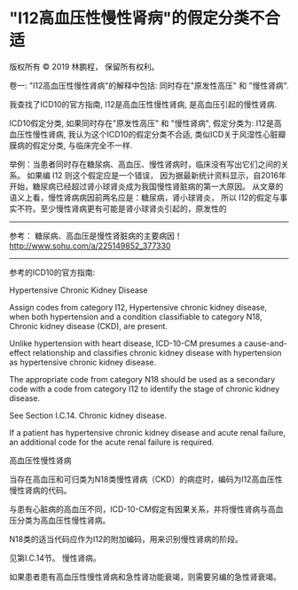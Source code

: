 # "I12高血压性慢性肾病"的假定分类不合适

版权所有 © 2019 林鹏程， 保留所有权利。

卷一: "I12高血压性慢性肾病"的解释中包括:
同时存在"原发性高压" 和 "慢性肾病".

我查找了ICD10的官方指南, I12是高血压性慢性肾病, 是高血压引起的慢性肾病.

ICD10假定分类, 如果同时存在"原发性高压" 和 "慢性肾病", 假定分类为: I12是高血压性慢性肾病, 
我认为这个ICD10的假定分类不合适, 
类似ICD关于风湿性心脏瓣膜病的假定分类, 与临床完全不一样.

举例：当患者同时存在糖尿病、高血压、慢性肾病时，临床没有写出它们之间的关系。
如果编 I12 则这个假定应是一个错误， 因为据最新统计资料显示，自2016年开始，糖尿病已经超过肾小球肾炎成为我国慢性肾脏病的第一大原因。
从文章的语义上看，慢性肾病病因前两名应是：糖尿病，肾小球肾炎， 所以 I12的假定与事实不符。至少慢性肾病更有可能是肾小球肾炎引起的，原发性的

---------------
参考：
糖尿病、高血压是慢性肾脏病的主要病因！ 
http://www.sohu.com/a/225149852_377330

---------------
参考的ICD10的官方指南:


Hypertensive Chronic Kidney Disease

Assign codes from category I12, Hypertensive chronic kidney disease, when both hypertension and a condition classifiable to category N18, Chronic kidney disease (CKD), are present.

Unlike hypertension with heart disease, ICD-10-CM presumes a cause-and-effect relationship and classifies chronic kidney disease with hypertension as hypertensive chronic kidney disease.

The appropriate code from category N18 should be used as a secondary code with a code from category I12 to identify the stage of chronic kidney disease.

See Section I.C.14. Chronic kidney disease.

If a patient has hypertensive chronic kidney disease and acute renal failure, an additional code for the acute renal failure is required.

高血压性慢性肾病

当存在高血压和可归类为N18类慢性肾病（CKD）的病症时，编码为I12高血压性慢性肾病的代码。

与患有心脏病的高血压不同，ICD-10-CM假定有因果关系，并将慢性肾病与高血压分类为高血压性慢性肾病。

N18类的适当代码应作为I12的附加编码，用来识别慢性肾病的阶段。

见第I.C.14节。 慢性肾病。

如果患者患有高血压性慢性肾病和急性肾功能衰竭，则需要另编的急性肾衰竭。
